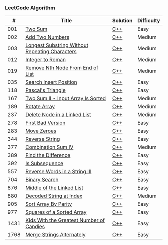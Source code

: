 ### LeetCode Algorithm

| # | Title | Solution | Difficulty |
|---| ----- | -------- | ---------- |
|001|[Two Sum](https://leetcode.com/problems/two-sum/)| [C++](./cpp/1-Two-Sum.cpp) |Easy|
|002|[Add Two Numbers](https://leetcode.com/problems/add-two-numbers/)| [C++](./cpp/2-Add-Two-Numbers.cpp) |Medium|
|003|[Longest Substring Without Repeating Characters](https://leetcode.com/problems/longest-substring-without-repeating-characters/)| [C++](./cpp/3-Longest-Substring-Without-Repeating-Characters.cpp) |Medium|
|012|[Integer to Roman](https://leetcode.com/problems/integer-to-roman/)| [C++](./cpp/12-Integer-to-Roman.cpp) |Medium|
|019|[Remove Nth Node From End of List](https://leetcode.com/problems/remove-nth-node-from-end-of-list/)| [C++](./cpp/19-Remove-Nth-Node-From-End-of-List.cpp) |Medium|
|035|[Search Insert Position](https://leetcode.com/problems/search-insert-position/)| [C++](./cpp/35-Search-Insert-Position.cpp) |Easy|
|118|[Pascal's Triangle](https://leetcode.com/problems/pascals-triangle/)| [C++](./cpp/118.-Pascal's-Triangle.cpp) |Easy|
|167|[Two Sum II - Input Array Is Sorted](https://leetcode.com/problems/two-sum-ii-input-array-is-sorted/)| [C++](./cpp/167-Two-Sum-II-Input-Array-Is-Sorted.cpp) |Medium|
|189|[Rotate Array](https://leetcode.com/problems/rotate-array/)| [C++](./cpp/189-Rotate-Array.cpp) |Medium|
|237|[Delete Node in a Linked List](https://leetcode.com/problems/delete-node-in-a-linked-list/)| [C++](./cpp/237-Delete-Node-in-a-Linked-List.cpp) |Medium|
|278|[First Bad Version](https://leetcode.com/problems/first-bad-version/)| [C++](./cpp/278-First-Bad-Version.cpp) |Easy|
|283|[Move Zeroes](https://leetcode.com/problems/move-zeroes/)| [C++](./cpp/283-Move-Zeroes.cpp) |Easy|
|344|[Reverse String](https://leetcode.com/problems/reverse-string/)| [C++]( ./cpp/344-Reverse-String.cpp) |Easy|
|377|[Combination Sum IV](https://leetcode.com/problems/combination-sum-iv/)| [C++]( ./cpp/377-Combination-Sum-IV.cpp) |Medium|
|389|[Find the Difference](https://leetcode.com/problems/find-the-difference/)| [C++]( ./cpp/389-Find-the-Difference.cpp) |Easy|
|392|[Is Subsequence](https://leetcode.com/problems/is-subsequence/)| [C++]( ./cpp/392-Is-Subsequence.cpp) |Easy|
|557|[Reverse Words in a String III](https://leetcode.com/problems/reverse-words-in-a-string-iii/)| [C++]( ./cpp/557-Reverse-Words-in-a-String-III.cpp) |Easy|
|704|[Binary Search](https://leetcode.com/problems/binary-search/)| [C++]( ./cpp/704-Binary-Search.cpp) |Easy|
|876|[Middle of the Linked List](https://leetcode.com/problems/middle-of-the-linked-list/)| [C++]( ./cpp/876-Middle-of-the-Linked-List.cpp) |Easy|
|880|[Decoded String at Index](https://leetcode.com/problems/decoded-string-at-index/)| [C++]( ./cpp/880-Decoded-String-at-Index.cpp) |Medium|
|905|[Sort Array By Parity](https://leetcode.com/problems/sort-array-by-parity/)| [C++]( ./cpp/905-Sort-Array-By-Parity.cpp) |Easy|
|977|[Squares of a Sorted Array](https://leetcode.com/problems/squares-of-a-sorted-array/)| [C++](./cpp/977-Squares-of-a-Sorted-Array.cpp) |Easy| 
|1431|[Kids With the Greatest Number of Candies](https://leetcode.com/problems/kids-with-the-greatest-number-of-candies/)| [C++](./cpp/1431-Kids-With-the-Greatest-Number-of-Candies.cpp) |Easy| 
|1768|[Merge Strings Alternately](https://leetcode.com/problems/merge-strings-alternately/)| [C++](./cpp/1768-Merge-Strings-Alternately.cpp) |Easy| 